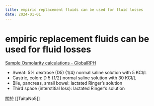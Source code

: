 ```yaml
---
title: empiric replacement fluids can be used for fluid losses
date: 2024-01-01
---
```

# empiric replacement fluids can be used for fluid losses

[Sample Osmolarity calculations - GlobalRPH](https://globalrph.com/sample-osmolarity-calculations/)

* Sweat: 5% dextrose (D5) {1/4} normal saline solution with 5 KCl/L
* Gastric, colon: D 5 {1/2} normal saline solution with 30 KCl/L
* Bile, pancreas, small bowel: lactated Ringer’s solution
* Third space (interstitial loss): lactated Ringer’s solution

關於 [[TaitaNo5]]
